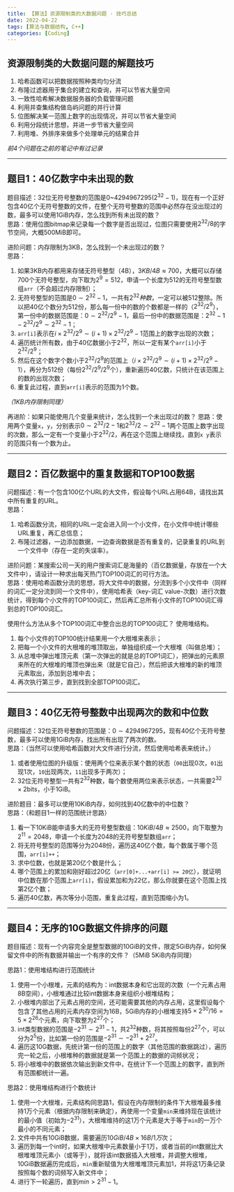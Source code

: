 ```yaml
---
title: 【算法】资源限制类的大数据问题 - 技巧总结
date: 2022-04-22
tags: [算法与数据结构, C++]
categories: [Coding]
---
```


## 资源限制类的大数据问题的解题技巧
1. 哈希函数可以把数据按照种类均匀分流
2. 布隆过滤器用于集合的建立和查询，并可以节省大量空间
3. 一致性哈希解决数据服务器的负载管理问题
4. 利用并查集结构做岛屿问题的并行计算
5. 位图解决某一范围上数字的出现情况，并可以节省大量空间
6. 利用分段统计思想，并进一步节省大量空间
7. 利用堆、外排序来做多个处理单元的结果合并

*前4个问题在之前的笔记中有过记录*

-----

## 题目1：40亿数字中未出现的数
题目描述：32位无符号整数的范围是0~4294967295($2^{32}-1$)，现在有一个正好包含40亿个无符号整数的文件，在整个无符号整数的范围中必然存在没出现过的数，最多可以使用1GiB内存，怎么找到所有未出现的数？  
思路：使用位图bitmap来记录每一个数字是否出现过，位图只需要使用$2^{32}/8$的字节空间，大概500MiB即可。

进阶问题：内存限制为3KB，怎么找到一个未出现过的数？  
思路：
1. 如果3KB内存都用来存储无符号整型（4B），$3KB/4B\approx700$，大概可以存储700个无符号整型，向下取为$2^{9}=512$，申请一个长度为512的无符号整型数组`arr`（不会超过内存限制）；
2. 无符号整型的范围是$0\sim2^{32}-1$，一共有$2^{32}种数$，一定可以被512整除。所以把40亿个数分为512份，那么每一份中的数的个数都是一样的（$2^{32}/2^{9}$），第一份中的数据范围是：$0\sim2^{32}/2^{9}-1$，最后一份中的数据范围是：$2^{32}-1-2^{32}/2^{9}\sim2^{32}-1$；
3. `arr[i]`表示在$i\times2^{32}/2^{9}\sim\left(i+1\right)\times2^{32}/2^{9}-1$范围上的数字出现的次数；
4. 遍历统计所有数，由于40亿数据小于$2^{32}$，所以一定有某个`arr[i]`小于$2^{32}/2^{9}$；
5. 然后在这个数字个数小于$2^{32}/2^{9}$的范围上（$i\times2^{32}/2^{9}\sim\left(i+1\right)\times2^{32}/2^{9}-1$），再分为512份（每份$2^{32}/2^{9}/2^{9}$个），重新遍历40亿数，只统计在该范围上的数的出现次数；
6. 重复此过程，直到`arr[i]`表示的范围为1个数。

*（1KB内存限制同理）*

再进阶：如果只能使用几个变量来统计，怎么找到一个未出现过的数？
思路：使用两个变量`x`，`y`，分别表示$0\sim2^{32}/2-1$和$2^{32}/2\sim2^{32}-1$两个范围上数字出现的次数，那么一定有一个变量小于$2^{32}/2$，再在这个范围上继续找，直到`x y`表示的范围只有一个数为止。

-----

## 题目2：百亿数据中的重复数据和TOP100数据
问题描述：有一个包含100亿个URL的大文件，假设每个URL占用64B，请找出其中所有重复的URL。  
思路：
1. 哈希函数分流，相同的URL一定会进入同一个小文件，在小文件中统计哪些URL重复，再汇总信息；
2. 布隆过滤器，一边添加数据，一边查询数据是否有重复的，记录重复的URL到一个文件中（存在一定的失误率）。

进阶问题：某搜索公司一天的用户搜索词汇是海量的（百亿数据量，存放在一个大文件中），请设计一种求出每天热门TOP100词汇的可行方法。  
思路：使用哈希函数分流的思想，将大文件中的数据，分流到多个小文件中（同样的词汇一定分流到同一个文件中），使用哈希表（key-词汇 value-次数）进行次数统计，得到每个小文件的TOP100词汇，然后再汇总所有小文件的TOP100词汇得到总的TOP100词汇。

使用什么方法从多个TOP100词汇中整合出总的TOP100词汇？ 使用堆结构。  
1. 每个小文件的TOP100统计结果用一个大根堆来表示；
2. 把每一个小文件的大根堆的堆顶取出，单独组织成一个大根堆（叫做总堆）；
3. 从总堆中弹出堆顶元素（第一次弹出的就是总的TOP1词汇），把弹出的元素原来所在的大根堆的堆顶也弹出来（就是它自己），然后把该大根堆的新的堆顶元素取出，添加到总堆中去；
4. 再次执行第三步，直到找到全部TOP100词汇。

-----

## 题目3：40亿无符号整数中出现两次的数和中位数
问题描述：32位无符号整数的范围是：$0\sim4294967295$，现有40亿个无符号整数，最多可以使用1GiB内存，找出所有出现了两次的数。  
思路：（当然可以使用哈希函数对大文件进行分流，然后使用哈希表来统计。）
1. 或者使用位图的升级版：使用两个位来表示某个数的状态（`00`出现0次，`01`出现1次，`10`出现两次，`11`出现多于两次）；
2. 32位无符号整型一共有$2^{32}$种数，每个数使用两位来表示状态，一共需要$2^{32}\times2$bits，小于1GiB。


进阶题目：最多可以使用10KiB内存，如何找到40亿数中的中位数？  
思路：（和题目1一样的范围统计思路）
1. 看一下10KiB能申请多大的无符号整型数组：$10KiB/4B\approx2500$，向下取整为$2^{11}=2048$，申请一个长度为2048的无符号整型数组`arr`；
2. 将无符号整型的范围等分为2048份，遍历这40亿个数，每个数属于哪个范围，`arr[i]++`；
3. 求中位数，也就是第20亿个数是什么；
4. 哪个范围上的累加和刚好超过20亿（`arr[0]+...+arr[i] >= 20亿`），就证明中位数在那个范围上`arr[i]`，假设累加和为22亿，那么你就要在这个范围上找第2亿个数；
5. 遍历40亿数，再次等分小范围，重复此过程，直到范围缩小为1。

-----

## 题目4：无序的10G数据文件排序的问题
题目描述：现有一个内容完全是整型数据的10GiB的文件，限定5GiB内存，如何保留文件中的所有数据并输出一个有序的文件？（5MiB 5KiB内存同理）

思路1：使用堆结构进行范围统计
1. 使用一个小根堆，元素的结构为：int数据本身和它出现的次数（一个元素占用8B空间），小根堆通过比较int数据本身来组织小根堆结构；
2. 小根堆内部出了元素占用的空间，还可能需要其他的内存占用，这里假设每个包含了其他占用的元素内存空间为16B，5GiB内存的小根堆支持$5\times2^{30}/16=5\times2^{26}$个元素，向下取整为$2^{27}$个；
3. int类型数据的范围是$-2^{31}\sim2^{31}-1$，共$2^{32}$种数，将其按照每份$2^{27}$个，可以分为$2^{5}$份，比如第一份的范围是$-2^{31}\sim-2^{31}+2^{27}$。
4. 遍历这10G数据，先统计第一份的范围上的数字（其他范围的数据跳过），遍历完一轮之后，小根堆种的数据就是第一个范围上的数据的词频状况；
5. 将小根堆中的数据依次输出到新文件中，在统计下一个范围上的数字，直到所有范围都统计一遍。

思路2：使用堆结构进行个数统计
1. 使用一个大根堆，元素结构同思路1，假设在内存限制的条件下大根堆最多维持1万个元素（根据内存限制来确定），再使用一个变量`min`来维持现在该统计的最小值（初始为$-2^{31}$），大根堆维持的这1万个元素是大于等于`min`的一万个最小的不同元素；
2. 文件中共有10GiB数据，需要遍历$10GiB/4B\times16B/1万$次；
3. 遍历到每一个int时，如果大根堆中元素数量小于1万，或者当前的int数据比大根堆堆顶元素小（或等于），就将该int数据插入大根堆，并调整大根堆，10GiB数据遍历完成后，`min`重新赋值为大根堆堆顶元素加1，并将这1万条记录按照每个数的词频写入新文件中；
4. 进行下一轮遍历，直到$min>2^{31}-1$。

